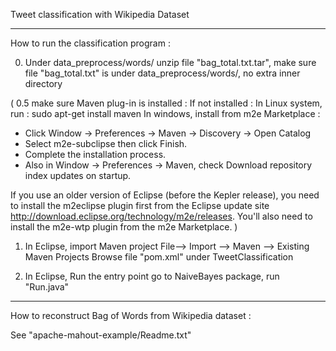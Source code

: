 
Tweet classification with Wikipedia Dataset

----------------------------------------------
How to run the classification program :
 
0. Under data_preprocess/words/
unzip file "bag_total.txt.tar", make sure file "bag_total.txt" is under data_preprocess/words/, no extra inner directory

( 0.5 make sure Maven plug-in is installed :
If not installed :
In Linux system, run : sudo apt-get install maven
In windows, install from m2e Marketplace : 
* Click Window -> Preferences -> Maven -> Discovery -> Open Catalog
* Select m2e-subclipse then click Finish.
* Complete the installation process.
* Also in Window -> Preferences -> Maven, check Download repository index updates on startup.

If you use an older version of Eclipse (before the Kepler release), 
you need to install the m2eclipse plugin first from the Eclipse update site http://download.eclipse.org/technology/m2e/releases. 
You'll also need to install the m2e-wtp plugin from the m2e Marketplace.
)

1. In Eclipse, import Maven project 
File--> Import --> Maven --> Existing Maven Projects
Browse file "pom.xml" under TweetClassification

2. In Eclipse, Run the entry point
go to NaiveBayes package, run "Run.java" 

------------------------------------------------

How to reconstruct Bag of Words from Wikipedia dataset : 

See "apache-mahout-example/Readme.txt"